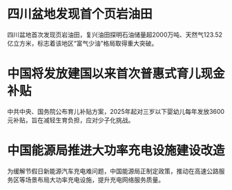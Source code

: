 #  四川盆地发现首个页岩油田
四川盆地首次发现页岩油田，复兴油田探明石油储量超2000万吨、天然气123.52亿立方米，标志着该地区“富气少油”格局取得重大突破。

# 中国将发放建国以来首次普惠式育儿现金补贴
中共中央、国务院公布育儿补贴方案，2025年起对三岁以下婴幼儿每年发放3600元补贴，旨在减轻生育负担，应对少子化挑战。

# 中国能源局推进大功率充电设施建设改造
为缓解节假日新能源汽车充电难问题，中国能源局正制定政策，推动在高速公路服务区等场景布局大功率充电设施，提升充电网络服务质量。